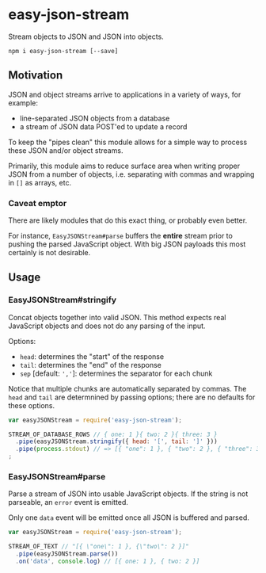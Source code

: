 # easy-json-stream

Stream objects to JSON and JSON into objects.

`npm i easy-json-stream [--save]`

## Motivation

JSON and object streams arrive to applications in a variety of ways, for example:

* line-separated JSON objects from a database
* a stream of JSON data POST'ed to update a record

To keep the "pipes clean" this module allows for a simple way to process these JSON and/or object streams.

Primarily, this module aims to reduce surface area when writing proper JSON from a number of objects, i.e. separating with commas and wrapping in `[]` as arrays, etc.

### Caveat emptor

There are likely modules that do this exact thing, or probably even better.

For instance, `EasyJSONStream#parse` buffers the **entire** stream prior to pushing the parsed JavaScript object. With big JSON payloads this most certainly is not desirable.

## Usage

### EasyJSONStream#stringify

Concat objects together into valid JSON. This method expects real JavaScript objects and does not do any parsing of the input.

Options:

* `head`: determines the "start" of the response
* `tail`: determines the "end" of the response
* `sep` [default: `','`]: determines the separator for each chunk

Notice that multiple chunks are automatically separated by commas. The `head` and `tail` are determnined by passing options; there are no defaults for these options.

```js
var easyJSONStream = require('easy-json-stream');

STREAM_OF_DATABASE_ROWS // { one: 1 }{ two: 2 }{ three: 3 }
  .pipe(easyJSONStream.stringify({ head: '[', tail: ']' }))
  .pipe(process.stdout) // => [{ "one": 1 }, { "two": 2 }, { "three": 3 }]
;
```
### EasyJSONStream#parse

Parse a stream of JSON into usable JavaScript objects. If the string is not parseable, an `error` event is emitted.

Only one `data` event will be emitted once all JSON is buffered and parsed.

```js
var easyJSONStream = require('easy-json-stream');

STREAM_OF_TEXT // "[{ \"one\": 1 }, {\"two\": 2 }]"
  .pipe(easyJSONStream.parse())
  .on('data', console.log) // [{ one: 1 }, { two: 2 }]
```
